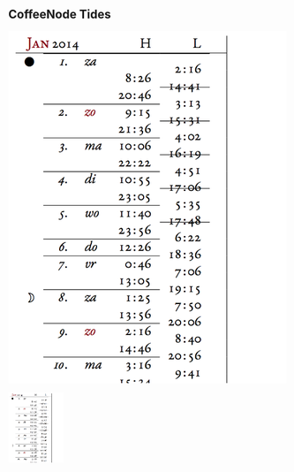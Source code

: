 

## CoffeeNode Tides

![](https://github.com/loveencounterflow/coffeenode-tides/raw/master/art/Screen%20Shot%202014-03-20%20at%2020.47.55.png)

<img src='https://github.com/loveencounterflow/coffeenode-tides/raw/master/art/Screen%20Shot%202014-03-20%20at%2020.47.55.png' width=100px>



